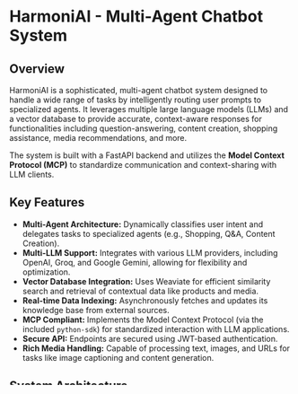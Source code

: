 # HarmoniAI - Multi-Agent Chatbot System

## Overview

HarmoniAI is a sophisticated, multi-agent chatbot system designed to handle a wide range of tasks by intelligently routing user prompts to specialized agents. It leverages multiple large language models (LLMs) and a vector database to provide accurate, context-aware responses for functionalities including question-answering, content creation, shopping assistance, media recommendations, and more.

The system is built with a FastAPI backend and utilizes the **Model Context Protocol (MCP)** to standardize communication and context-sharing with LLM clients.

## Key Features

- **Multi-Agent Architecture:** Dynamically classifies user intent and delegates tasks to specialized agents (e.g., Shopping, Q&A, Content Creation).
- **Multi-LLM Support:** Integrates with various LLM providers, including OpenAI, Groq, and Google Gemini, allowing for flexibility and optimization.
- **Vector Database Integration:** Uses Weaviate for efficient similarity search and retrieval of contextual data like products and media.
- **Real-time Data Indexing:** Asynchronously fetches and updates its knowledge base from external sources.
- **MCP Compliant:** Implements the Model Context Protocol (via the included `python-sdk`) for standardized interaction with LLM applications.
- **Secure API:** Endpoints are secured using JWT-based authentication.
- **Rich Media Handling:** Capable of processing text, images, and URLs for tasks like image captioning and content generation.

## System Architecture

1.  **FastAPI Server:** The core of the application, serving a RESTful API.
2.  **Authentication:** A JWT-based authentication layer protects the API endpoints.
3.  **Chaining Agent:** The central orchestrator (`chaining_agent.py`) receives user prompts.
4.  **Classifier Agent:** This agent first determines the user's intent (e.g., "shopping", "chat").
5.  **Specialized Agents:** The request is routed to the appropriate agent (e.g., `shopping_agent`, `qa_agent`) for processing.
6.  **LLM Provider:** The selected agent uses the `LLMProvider` service to communicate with an external LLM (like GPT-4, Llama, or Gemini).
7.  **Weaviate Database:** Agents query the Weaviate vector database to retrieve relevant context (e.g., product information, articles) to enrich the prompts.
8.  **Response Generation:** The agent generates a final response, which may include text, data, or recommendations for other models (e.g., suggesting a text-to-image model).

## Technologies Used

- **Backend:** FastAPI, Uvicorn
- **LLM Integration:** OpenAI, Groq, Google Gemini
- **Database:** Weaviate (Vector Database)
- **LLM Communication:** Model Context Protocol (MCP)
- **Scheduling:** APScheduler
- **Authentication:** PyJWT
- **Dependencies:** See `requirements.txt` for a full list.

## Setup and Installation

### 1. Clone the Repository

```bash
git clone <repository-url>
cd HarmoniAI
```

### 2. Create a Virtual Environment

It's recommended to use a virtual environment to manage dependencies.

```bash
python -m venv venv
source venv/bin/activate  # On Windows, use `venv\Scripts\activate`
```

### 3. Install Dependencies

Install all the required Python packages.

```bash
pip install -r requirements.txt
```

### 4. Set Up Environment Variables

The application requires API keys and other secrets. Create a `.env` file in the root directory by copying the example file:

```bash
cp .env.example .env
```

Now, edit the `.env` file and add your credentials. Below is a description of each variable:

#### LLM & AI Service Keys
- **`OPENAI_API_KEY`**: Your secret API key for accessing OpenAI's services (e.g., GPT models).
- **`GROQ_API_KEY`**: Your secret API key for the Groq LLM provider.
- **`GEMINI_API_KEY`**: Your secret API key for Google's Gemini models.
- **`EACHLABS_API_KEY`**: API key for the EachLabs service, which is used to fetch information about available AI models.
- **`SERPAPI_KEY`**: API key for a service like SerpApi, allowing agents to perform live web searches for up-to-date information.

#### Cloudflare R2 Object Storage
These variables connect the application to a Cloudflare R2 bucket for file storage.
- **`R2_ENDPOINT_URL`**: The API endpoint URL for your R2 bucket.
- **`R2_ACCESS_KEY`**: The access key ID for your R2 account.
- **`R2_SECRET_KEY`**: The secret access key for your R2 account.
- **`R2_REGION`**: The region of your R2 bucket (e.g., "auto").
- **`R2_BUCKET_NAME`**: The name of the R2 bucket to use.
- **`R2_PUBLIC_BASE_URL`**: The public-facing base URL for accessing files in your bucket.

#### Application Security & Database
- **`JWT_ACCESS_SECRET`**: A long, random, and secret string for signing and verifying JSON Web Tokens (JWTs) to secure the API.
- **`WEAVIATE_HOST`**: The hostname for your Weaviate database's HTTP endpoint.
- **`WEAVIATE_GRPC_HOST`**: The hostname for your Weaviate database's gRPC endpoint.
- **`WEAVIATE_API_KEY`**: The authentication key for your Weaviate database instance.

## Running the Application

Once the setup is complete, you can run the FastAPI server using Uvicorn:

```bash
uvicorn app.main:app --host 0.0.0.0 --port 10000 --reload
```

The `--reload` flag enables hot-reloading, which is useful for development. The application will be available at `http://localhost:10000`.

## API Documentation

With the server running, interactive API documentation (Swagger UI) is available at:

`http://localhost:10000/docs`

You can use this interface to explore and test the API endpoints. Remember to add your JWT token in the "Authorize" section to access protected routes.

## Project Structure

```
HarmoniAI/
├── app/                  # Main application source code
│   ├── agents/           # Specialized agents for different tasks
│   ├── routes/           # API endpoint definitions
│   ├── services/         # Business logic and external service integrations
│   ├── schemas/          # Pydantic models for data validation
│   ├── main.py           # FastAPI application entry point
│   └── ...
├── python-sdk/           # Model Context Protocol (MCP) SDK
├── requirements.txt      # Project dependencies
├── .env                  # Environment variables (you need to create this)
└── README.md             # This file
```
